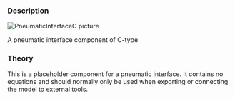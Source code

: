### Description
![PneumaticInterfaceC picture](PneumaticInterfaceC.svg)

A pneumatic interface component of C-type

### Theory
This is a placeholder component for a pneumatic interface. It contains no equations and should normally only be used when exporting or connecting the model to external tools.
